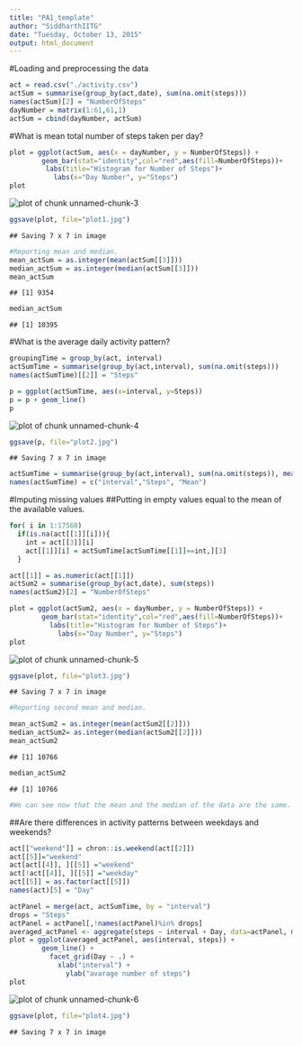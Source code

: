 ```yaml
---
title: "PA1_template"
author: "SiddharthIITG"
date: "Tuesday, October 13, 2015"
output: html_document
---
```

#Loading and preprocessing the data


```r
act = read.csv("./activity.csv")
actSum = summarise(group_by(act,date), sum(na.omit(steps)))
names(actSum)[2] = "NumberOfSteps"
dayNumber = matrix(1:61,61,1)
actSum = cbind(dayNumber, actSum)
```
#What is mean total number of steps taken per day?

```r
plot = ggplot(actSum, aes(x = dayNumber, y = NumberOfSteps)) + 
        geom_bar(stat="identity",col="red",aes(fill=NumberOfSteps))+
         labs(title="Histogram for Number of Steps")+
           labs(x="Day Number", y="Steps")
plot
```

![plot of chunk unnamed-chunk-3](figure/unnamed-chunk-3-1.png) 

```r
ggsave(plot, file="plot1.jpg")
```

```
## Saving 7 x 7 in image
```

```r
#Reporting mean and median.
mean_actSum = as.integer(mean(actSum[[3]]))
median_actSum = as.integer(median(actSum[[3]]))
mean_actSum
```

```
## [1] 9354
```

```r
median_actSum
```

```
## [1] 10395
```
#What is the average daily activity pattern?

```r
groupingTime = group_by(act, interval)
actSumTime = summarise(group_by(act,interval), sum(na.omit(steps)))
names(actSumTime)[[2]] = "Steps"

p = ggplot(actSumTime, aes(x=interval, y=Steps))
p = p + geom_line()
p
```

![plot of chunk unnamed-chunk-4](figure/unnamed-chunk-4-1.png) 

```r
ggsave(p, file="plot2.jpg")
```

```
## Saving 7 x 7 in image
```

```r
actSumTime = summarise(group_by(act,interval), sum(na.omit(steps)), mean(na.omit(steps)))
names(actSumTime) = c("interval","Steps", "Mean")
```
#Imputing missing values
##Putting in empty values equal to the mean of the available values.

```r
for( i in 1:17568)
  if(is.na(act[[1]][i])){
    int = act[[3]][i]
    act[[1]][i] = actSumTime[actSumTime[[1]]==int,][3]
  }

act[[1]] = as.numeric(act[[1]])
actSum2 = summarise(group_by(act,date), sum(steps))
names(actSum2)[2] = "NumberOfSteps"

plot = ggplot(actSum2, aes(x = dayNumber, y = NumberOfSteps)) + 
        geom_bar(stat="identity",col="red",aes(fill=NumberOfSteps))+
          labs(title="Histogram for Number of Steps")+
            labs(x="Day Number", y="Steps")
plot
```

![plot of chunk unnamed-chunk-5](figure/unnamed-chunk-5-1.png) 

```r
ggsave(plot, file="plot3.jpg")
```

```
## Saving 7 x 7 in image
```

```r
#Reporting second mean and median.

mean_actSum2 = as.integer(mean(actSum2[[2]]))
median_actSum2= as.integer(median(actSum2[[2]]))
mean_actSum2
```

```
## [1] 10766
```

```r
median_actSum2
```

```
## [1] 10766
```

```r
#We can see now that the mean and the median of the data are the same.
```
##Are there differences in activity patterns between weekdays and weekends?

```r
act[["weekend"]] = chron::is.weekend(act[[2]])
act[[5]]="weekend"
act[act[[4]], ][[5]] ="weekend"
act[!act[[4]], ][[5]] ="weekday"
act[[5]] = as.factor(act[[5]])
names(act)[5] = "Day"

actPanel = merge(act, actSumTime, by = "interval")
drops = "Steps"
actPanel = actPanel[,!names(actPanel)%in% drops]
averaged_actPanel <- aggregate(steps ~ interval + Day, data=actPanel, mean)
plot = ggplot(averaged_actPanel, aes(interval, steps)) + 
        geom_line() + 
          facet_grid(Day ~ .) +
            xlab("interval") + 
              ylab("avarage number of steps")
plot
```

![plot of chunk unnamed-chunk-6](figure/unnamed-chunk-6-1.png) 

```r
ggsave(plot, file="plot4.jpg")
```

```
## Saving 7 x 7 in image
```
